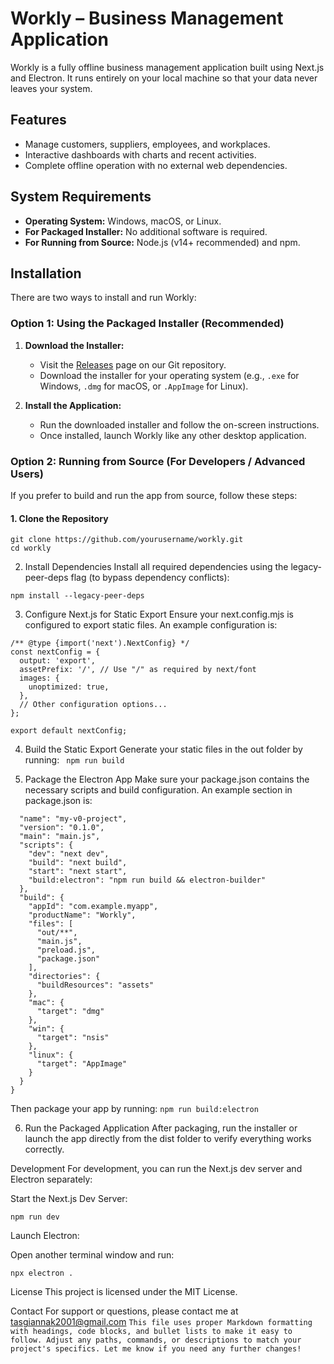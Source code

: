# Workly – Business Management Application

Workly is a fully offline business management application built using Next.js and Electron. It runs entirely on your local machine so that your data never leaves your system.

## Features

- Manage customers, suppliers, employees, and workplaces.
- Interactive dashboards with charts and recent activities.
- Complete offline operation with no external web dependencies.

## System Requirements

- **Operating System:** Windows, macOS, or Linux.
- **For Packaged Installer:** No additional software is required.
- **For Running from Source:** Node.js (v14+ recommended) and npm.

## Installation

There are two ways to install and run Workly:

### Option 1: Using the Packaged Installer (Recommended)

1. **Download the Installer:**
   - Visit the [Releases](#) page on our Git repository.
   - Download the installer for your operating system (e.g., `.exe` for Windows, `.dmg` for macOS, or `.AppImage` for Linux).

2. **Install the Application:**
   - Run the downloaded installer and follow the on-screen instructions.
   - Once installed, launch Workly like any other desktop application.

### Option 2: Running from Source (For Developers / Advanced Users)

If you prefer to build and run the app from source, follow these steps:

#### 1. Clone the Repository

```
git clone https://github.com/yourusername/workly.git
cd workly
```

2. Install Dependencies
Install all required dependencies using the legacy-peer-deps flag (to bypass dependency conflicts):

```npm install --legacy-peer-deps```

3. Configure Next.js for Static Export
Ensure your next.config.mjs is configured to export static files. An example configuration is:

``` 
/** @type {import('next').NextConfig} */
const nextConfig = {
  output: 'export',
  assetPrefix: '/', // Use "/" as required by next/font
  images: {
    unoptimized: true,
  },
  // Other configuration options...
};

export default nextConfig;
```

4. Build the Static Export
Generate your static files in the out folder by running:
``` npm run build``` 

5. Package the Electron App
Make sure your package.json contains the necessary scripts and build configuration. An example section in package.json is:

``` {
  "name": "my-v0-project",
  "version": "0.1.0",
  "main": "main.js",
  "scripts": {
    "dev": "next dev",
    "build": "next build",
    "start": "next start",
    "build:electron": "npm run build && electron-builder"
  },
  "build": {
    "appId": "com.example.myapp",
    "productName": "Workly",
    "files": [
      "out/**",
      "main.js",
      "preload.js",
      "package.json"
    ],
    "directories": {
      "buildResources": "assets"
    },
    "mac": {
      "target": "dmg"
    },
    "win": {
      "target": "nsis"
    },
    "linux": {
      "target": "AppImage"
    }
  }
}
``` 

Then package your app by running:
```npm run build:electron``` 

6. Run the Packaged Application
After packaging, run the installer or launch the app directly from the dist folder to verify everything works correctly.

Development
For development, you can run the Next.js dev server and Electron separately:

Start the Next.js Dev Server:

```
npm run dev
```

Launch Electron:

Open another terminal window and run:
```
npx electron .
```

License
This project is licensed under the MIT License.

Contact
For support or questions, please contact me at tasgiannak2001@gmail.com
```This file uses proper Markdown formatting with headings, code blocks, and bullet lists to make it easy to follow. Adjust any paths, commands, or descriptions to match your project's specifics. Let me know if you need any further changes!``` 



